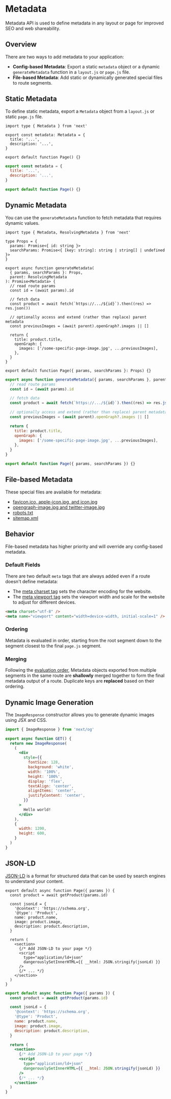 # Metadata
Metadata API is used to define metadata in any layout or page for improved SEO and web shareability.

## Overview

There are two ways to add metadata to your application:

- **Config-based Metadata**: Export a static `metadata` object or a dynamic `generateMetadata` function in a `layout.js` or `page.js` file.
- **File-based Metadata**: Add static or dynamically generated special files to route segments.

## Static Metadata

To define static metadata, export a `Metadata` object from a `layout.js` or static `page.js` file.

```tsx
import type { Metadata } from 'next'

export const metadata: Metadata = {
  title: '...',
  description: '...',
}

export default function Page() {}
```

```jsx
export const metadata = {
  title: '...',
  description: '...',
}

export default function Page() {}
```

## Dynamic Metadata

You can use the `generateMetadata` function to fetch metadata that requires dynamic values.

```tsx
import type { Metadata, ResolvingMetadata } from 'next'

type Props = {
  params: Promise<{ id: string }>
  searchParams: Promise<{ [key: string]: string | string[] | undefined }>
}

export async function generateMetadata(
  { params, searchParams }: Props,
  parent: ResolvingMetadata
): Promise<Metadata> {
  // read route params
  const id = (await params).id

  // fetch data
  const product = await fetch(`https://.../${id}`).then((res) => res.json())

  // optionally access and extend (rather than replace) parent metadata
  const previousImages = (await parent).openGraph?.images || []

  return {
    title: product.title,
    openGraph: {
      images: ['/some-specific-page-image.jpg', ...previousImages],
    },
  }
}

export default function Page({ params, searchParams }: Props) {}
```

```jsx
export async function generateMetadata({ params, searchParams }, parent) {
  // read route params
  const id = (await params).id

  // fetch data
  const product = await fetch(`https://.../${id}`).then((res) => res.json())

  // optionally access and extend (rather than replace) parent metadata
  const previousImages = (await parent).openGraph?.images || []

  return {
    title: product.title,
    openGraph: {
      images: ['/some-specific-page-image.jpg', ...previousImages],
    },
  }
}

export default function Page({ params, searchParams }) {}
```

## File-based Metadata

These special files are available for metadata:

- [favicon.ico, apple-icon.jpg, and icon.jpg](https://developer.mozilla.org/docs/Web/HTML/Element/link#rel)
- [opengraph-image.jpg and twitter-image.jpg](https://developer.mozilla.org/docs/Web/HTML/Element/meta#attr-property)
- [robots.txt](https://developers.google.com/search/docs/advanced/robots/robots_txt)
- [sitemap.xml](https://www.sitemaps.org/protocol.html)

## Behavior

File-based metadata has higher priority and will override any config-based metadata.

### Default Fields

There are two default `meta` tags that are always added even if a route doesn't define metadata:

- The [meta charset tag](https://developer.mozilla.org/docs/Web/HTML/Element/meta#attr-charset) sets the character encoding for the website.
- The [meta viewport tag](https://developer.mozilla.org/docs/Web/HTML/Viewport_meta_tag) sets the viewport width and scale for the website to adjust for different devices.

```html
<meta charset="utf-8" />
<meta name="viewport" content="width=device-width, initial-scale=1" />
```

### Ordering

Metadata is evaluated in order, starting from the root segment down to the segment closest to the final `page.js` segment.

### Merging

Following the [evaluation order](#ordering), Metadata objects exported from multiple segments in the same route are **shallowly** merged together to form the final metadata output of a route. Duplicate keys are **replaced** based on their ordering.

## Dynamic Image Generation

The `ImageResponse` constructor allows you to generate dynamic images using JSX and CSS.

```jsx
import { ImageResponse } from 'next/og'

export async function GET() {
  return new ImageResponse(
    (
      <div
        style={{
          fontSize: 128,
          background: 'white',
          width: '100%',
          height: '100%',
          display: 'flex',
          textAlign: 'center',
          alignItems: 'center',
          justifyContent: 'center',
        }}
      >
        Hello world!
      </div>
    ),
    {
      width: 1200,
      height: 600,
    }
  )
}
```

## JSON-LD

[JSON-LD](https://json-ld.org/) is a format for structured data that can be used by search engines to understand your content.

```tsx
export default async function Page({ params }) {
  const product = await getProduct(params.id)

  const jsonLd = {
    '@context': 'https://schema.org',
    '@type': 'Product',
    name: product.name,
    image: product.image,
    description: product.description,
  }

  return (
    <section>
      {/* Add JSON-LD to your page */}
      <script
        type="application/ld+json"
        dangerouslySetInnerHTML={{ __html: JSON.stringify(jsonLd) }}
      />
      {/* ... */}
    </section>
  )
}
```

```jsx
export default async function Page({ params }) {
  const product = await getProduct(params.id)

  const jsonLd = {
    '@context': 'https://schema.org',
    '@type': 'Product',
    name: product.name,
    image: product.image,
    description: product.description,
  }

  return (
    <section>
      {/* Add JSON-LD to your page */}
      <script
        type="application/ld+json"
        dangerouslySetInnerHTML={{ __html: JSON.stringify(jsonLd) }}
      />
      {/* ... */}
    </section>
  )
}
```